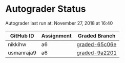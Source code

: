 # Autograder Status
Autograder last run at: November 27, 2018 at 16:40

| GitHub ID | Assignment | Graded Branch |
|-----------|------------|---------------|
| nikkihw | a6 | [graded-65c06e](https://github.com/Fall2018COMP401-001/a6-nikkihw/tree/graded-65c06e) | 
| usmanraja9 | a6 | [graded-9a2201](https://github.com/Fall2018COMP401-001/a6-usmanraja9/tree/graded-9a2201) | 
